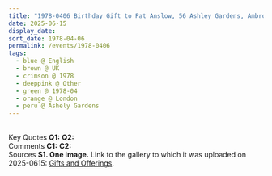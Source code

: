 ```yaml
---
title: "1978-0406 Birthday Gift to Pat Anslow, 56 Ashley Gardens, Ambrosden Avenue (near Victoria Station), London, UK (other year 1979)"
date: 2025-06-15
display_date: 
sort_date: 1978-04-06
permalink: /events/1978-0406
tags:
  - blue @ English
  - brown @ UK
  - crimson @ 1978
  - deeppink @ Other
  - green @ 1978-04
  - orange @ London
  - peru @ Ashely Gardens
---
```


<br>

<wave-list>
  <list-title color="DarkSeaGreen" width="55">Key Quotes</list-title>
  <list-item color="BlanchedAlmond" width="280"><b>Q1:</b> <i></i></list-item>
  <list-item color="Lavender" width="280"><b>Q2:</b> <i></i></list-item>
</wave-list>

<br>

<wave-list>
  <list-title color="DarkSeaGreen" width="55">Comments</list-title>
  <list-item color="BlanchedAlmond" width="280"><b>C1:</b> <i></i></list-item>
  <list-item color="Lavender" width="280"><b>C2:</b> <i></i></list-item>
</wave-list>

<br>

<wave-list>
  <list-title color="DarkSeaGreen" width="40">Sources</list-title>
  <list-item color="BlanchedAlmond"  width="280"><b>S1. One image.</b> Link to the gallery to which it was uploaded on 2025-0615: <a href="https://imageevent.com/sahaja/momentsofgrowth/giftsandofferings">Gifts and Offerings</a>.</list-item>
</wave-list>

<div style="text-align: center"><img src="" /></div>